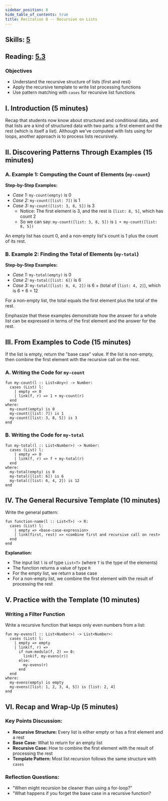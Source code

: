 ```yaml
---
sidebar_position: 8
hide_table_of_contents: true
title: Recitation 8 -- Recursion on Lists
---
```


## Skills: [5](/skills/#(5))

## Reading: [5.3](https://dcic-world.org/2024-09-03/recursive-data.html)

### **Objectives**
- Understand the recursive structure of lists (first and rest)
- Apply the recursive template to write list processing functions
- Use pattern matching with `cases` for recursive list functions

## I. Introduction (5 minutes)
Recap that students now know about structured and conditional data, and that lists are a kind of structured data with two parts: a first element and the rest (which is itself a list). Although we've computed with lists using for loops, another approach is to process lists recursively.

## II. Discovering Patterns Through Examples (15 minutes)

### A. Example 1: Computing the Count of Elements (`my-count`)
**Step-by-Step Examples:**
- *Case 1:* `my-count(empty)` is 0
- *Case 2:* `my-count([list: 7])` is 1  
- *Case 3:* `my-count([list: 3, 8, 5])` is 3
  - Notice: The first element is 3, and the rest is `[list: 8, 5]`, which has count 2
  - So we can say: `my-count([list: 3, 8, 5])` is `1 + my-count([list: 8, 5])`

An empty list has count 0, and a non-empty list's count is 1 plus the count of its rest.

### B. Example 2: Finding the Total of Elements (`my-total`)
**Step-by-Step Examples:**
- *Case 1:* `my-total(empty)` is 0
- *Case 2:* `my-total([list: 6])` is 6
- *Case 3:* `my-total([list: 6, 4, 2])` is 6 + (total of `[list: 4, 2]`), which is 6 + 6 = 12

For a non-empty list, the total equals the first element plus the total of the rest.

Emphasize that these examples demonstrate how the answer for a whole list can be expressed in terms of the first element and the answer for the rest.

## III. From Examples to Code (15 minutes)
If the list is empty, return the "base case" value. If the list is non-empty, then combine the first element with the recursive call on the rest.

### A. Writing the Code for `my-count`
```pyret
fun my-count(l :: List<Any>) -> Number:
  cases (List) l:
    | empty => 0
    | link(f, r) => 1 + my-count(r)
  end
where:
  my-count(empty) is 0
  my-count([list: 7]) is 1
  my-count([list: 3, 8, 5]) is 3
end
```

### B. Writing the Code for `my-total`
```pyret
fun my-total(l :: List<Number>) -> Number:
  cases (List) l:
    | empty => 0
    | link(f, r) => f + my-total(r)
  end
where:
  my-total(empty) is 0
  my-total([list: 6]) is 6
  my-total([list: 6, 4, 2]) is 12
end
```

## IV. The General Recursive Template (10 minutes)
Write the general pattern:

```pyret
fun function-name(l :: List<T>) -> R:
  cases (List) l:
    | empty => <base-case-expression>
    | link(first, rest) => <combine first and recursive call on rest>
  end
end
```

**Explanation:**
- The input list `l` is of type `List<T>` (where `T` is the type of the elements)
- The function returns a value of type `R`
- For the empty list, we return a base case
- For a non-empty list, we combine the first element with the result of processing the rest

## V. Practice with the Template (10 minutes)

### Writing a Filter Function
Write a recursive function that keeps only even numbers from a list:

```pyret
fun my-evens(l :: List<Number>) -> List<Number>:
  cases (List) l:
    | empty => empty
    | link(f, r) =>
      if num-modulo(f, 2) == 0:
        link(f, my-evens(r))
      else:
        my-evens(r)
      end
  end
where:
  my-evens(empty) is empty
  my-evens([list: 1, 2, 3, 4, 5]) is [list: 2, 4]
end
```

## VI. Recap and Wrap-Up (5 minutes)

### Key Points Discussion:
- **Recursive Structure:** Every list is either empty or has a first element and a rest
- **Base Case:** What to return for an empty list
- **Recursive Case:** How to combine the first element with the result of processing the rest
- **Template Pattern:** Most list recursion follows the same structure with `cases`

### Reflection Questions:
- "When might recursion be cleaner than using a for-loop?"
- "What happens if you forget the base case in a recursive function?